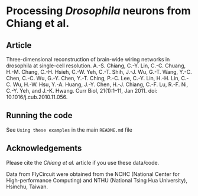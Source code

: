 # Processing *Drosophila* neurons from Chiang et al.
## Article
Three-dimensional reconstruction of brain-wide wiring networks in drosophila at single-cell resolution.
A.-S. Chiang, C.-Y. Lin, C.-C. Chuang, H.-M. Chang, C.-H. Hsieh, C.-W. Yeh, C.-T. Shih, J.-J. Wu, G.-T. Wang, Y.-C. Chen, C.-C. Wu, G.-Y. Chen, Y.-T. Ching, P.-C. Lee, C.-Y. Lin, H.-H. Lin, C.-C. Wu, H.-W. Hsu, Y.-A. Huang, J.-Y. Chen, H.-J. Chiang, C.-F. Lu, R.-F. Ni, C.-Y. Yeh, and J.-K. Hwang. 
Curr Biol, 21(1):1–11, Jan 2011. doi: 10.1016/j.cub.2010.11.056.


## Running the code

See `Using these examples` in the main `README.md` file

## Acknowledgements
Please cite the *Chiang et al.* article if you use these data/code.

Data from FlyCircuit were obtained from the NCHC (National Center for High-performance Computing) and NTHU (National Tsing Hua University), Hsinchu, Taiwan.
